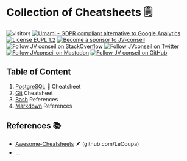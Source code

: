 <!-- markdownlint-disable MD025 MD026 MD033 MD041 -->
<!-- omit in toc -->
# Collection of Cheatsheets 🗒️

![visitors](https://visitor-badge.laobi.icu/badge?page_id=JV-conseil.docs)
[![Umami - GDPR compliant alternative to Google Analytics](https://img.shields.io/badge/analytics-umami-green)](https://analytics.umami.is/share/M19mr5L7jVhHuFnb/jv-conseil.github.io "Umami - GDPR compliant alternative to Google Analytics")
[![License EUPL 1.2](https://img.shields.io/badge/License-EUPL--1.2-blue.svg)](LICENSE)
[![Become a sponsor to JV-conseil](https://img.shields.io/static/v1?label=Sponsor&message=%E2%9D%A4&logo=GitHub&color=%23fe8e86)](https://github.com/sponsors/JV-conseil "Become a sponsor to JV-conseil")
[![Follow JV conseil on StackOverflow](https://img.shields.io/stackexchange/stackoverflow/r/2477854)](https://stackoverflow.com/users/2477854/jv-conseil "Follow JV conseil on StackOverflow")
[![Follow JVconseil on Twitter](https://img.shields.io/twitter/follow/JVconseil.svg?style=social&logo=twitter)](https://twitter.com/JVconseil "Follow JVconseil on Twitter")
[![Follow JVconseil on Mastodon](https://img.shields.io/mastodon/follow/110950122046692405)](https://mastodon.social/@JVconseil "Follow JVconseil@mastodon.social on Mastodon")
[![Follow JV conseil on GitHub](https://img.shields.io/github/followers/JV-conseil?label=JV-conseil&style=social)](https://github.com/JV-conseil "Follow JV-conseil on GitHub")

## Table of Content

1. [PostgreSQL](postgresql.md) 🐘 Cheatsheet
2. [Git](git.md) Cheatsheet
3. [Bash](bash.md) References
4. [Markdown](markdown.md) References

## References 📚

- [Awesome-Cheatsheets](https://lecoupa.github.io/awesome-cheatsheets/) 🪶 (github.com/LeCoupa)
- ...

<!--

## Sponsorship

If this project helps you, you can offer me a cup of coffee ☕️ :-)

[![Become a sponsor to JV-conseil](https://img.shields.io/static/v1?label=Sponsor&message=%E2%9D%A4&logo=GitHub&color=%23fe8e86)](https://github.com/sponsors/JV-conseil)

-->
